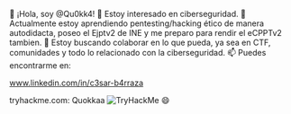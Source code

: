 👋 ¡Hola, soy @Qu0kk4!
👀 Estoy interesado en ciberseguridad.
🌱 Actualmente estoy aprendiendo pentesting/hacking ético de manera autodidacta, poseo el Ejptv2 de INE y me preparo para rendir el eCPPTv2 tambien.
💞️ Estoy buscando colaborar en lo que pueda, ya sea en CTF, comunidades y todo lo relacionado con la ciberseguridad.
📫 Puedes encontrarme en:  

www.linkedin.com/in/c3sar-b4rraza

tryhackme.com: Quokkaa 
<img src="https://tryhackme-badges.s3.amazonaws.com/Quokkaa.png" alt="TryHackMe">
😄 
